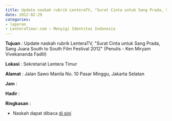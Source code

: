 ```yaml
---
title: Update naskah rubrik LenteraTV, "Surat Cinta untuk Sang Prada, Sang Juara South to South Film Festival 2012" (Penulis - Ken Miryam Vivekananda Fadlil)
date: 2012-02-29
categories:
- laporan
- LenteraTimur.com – Menyigi Identitas Indonesia
---
```


**Tujuan** : Update naskah rubrik LenteraTV, "Surat Cinta untuk Sang Prada, Sang Juara South to South Film Festival 2012" (Penulis - Ken Miryam Vivekananda Fadlil)

**Lokasi** : Sekretariat Lentera Timur 

**Alamat** : Jalan Sawo Manila No. 10 Pasar Minggu, Jakarta Selatan

**Jam** : 

**Hadir** :  


**Ringkasan** : 
* Naskah dapat dibaca [di sini](http://www.lenteratimur.com/%E2%80%9Csurat-cinta-untuk-sang-prada%E2%80%9D-sang-juara-south-to-south-film-festival-2012/)
